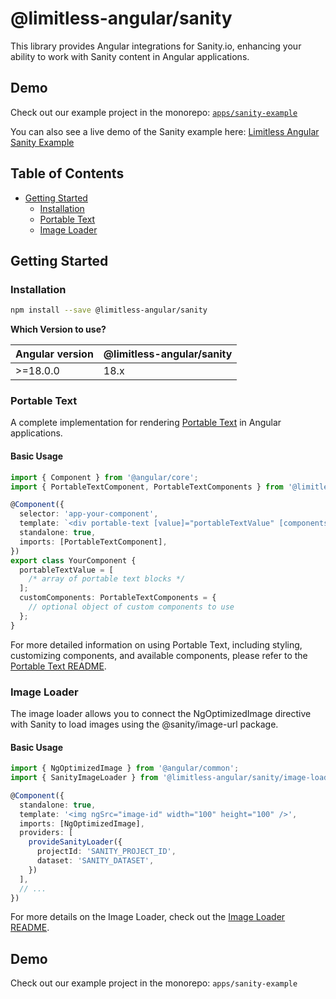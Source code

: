 # @limitless-angular/sanity

This library provides Angular integrations for Sanity.io, enhancing your ability to work with Sanity content in Angular applications.

## Demo

Check out our example project in the monorepo: [`apps/sanity-example`](../../apps/sanity-example)

You can also see a live demo of the Sanity example here: [Limitless Angular Sanity Example](https://limitless-angular-sanity-example.netlify.app/)

## Table of Contents

- [Getting Started](#getting-started)
  - [Installation](#installation)
  - [Portable Text](#portable-text)
  - [Image Loader](#image-loader)

## Getting Started

### Installation

```bash
npm install --save @limitless-angular/sanity
```

**Which Version to use?**

| Angular version | @limitless-angular/sanity |
| --------------- | ------------------------- |
| \>=18.0.0       | 18.x                      |

### Portable Text

A complete implementation for rendering [Portable Text](https://portabletext.org/) in Angular applications.

#### Basic Usage

```typescript
import { Component } from '@angular/core';
import { PortableTextComponent, PortableTextComponents } from '@limitless-angular/sanity/portabletext';

@Component({
  selector: 'app-your-component',
  template: `<div portable-text [value]="portableTextValue" [components]="customComponents"></div> `,
  standalone: true,
  imports: [PortableTextComponent],
})
export class YourComponent {
  portableTextValue = [
    /* array of portable text blocks */
  ];
  customComponents: PortableTextComponents = {
    // optional object of custom components to use
  };
}
```

For more detailed information on using Portable Text, including styling, customizing components, and available components, please refer to the [Portable Text README](packages/sanity/portabletext/README.md).

### Image Loader

The image loader allows you to connect the NgOptimizedImage directive with Sanity to load images using the @sanity/image-url package.

#### Basic Usage

```typescript
import { NgOptimizedImage } from '@angular/common';
import { SanityImageLoader } from '@limitless-angular/sanity/image-loader';

@Component({
  standalone: true,
  template: '<img ngSrc="image-id" width="100" height="100" />',
  imports: [NgOptimizedImage],
  providers: [
    provideSanityLoader({
      projectId: 'SANITY_PROJECT_ID',
      dataset: 'SANITY_DATASET',
    })
  ],
  // ...
})
```

For more details on the Image Loader, check out the [Image Loader README](packages/sanity/image-loader/README.md).

## Demo

Check out our example project in the monorepo: `apps/sanity-example`
